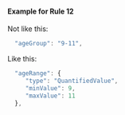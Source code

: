 #### Example for Rule 12

Not like this:

```javascript
  "ageGroup": "9-11",
```

Like this:
```javascript
  "ageRange": {
     "type": "QuantifiedValue",
     "minValue": 9,
     "maxValue": 11 
  },
```
